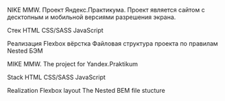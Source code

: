 NIKE MMW. Проект Яндекс.Практикума.
Проект является сайтом с десктопным и мобильной версиями разрешения экрана.

Стек
HTML
CSS/SASS
JavaScript

Реализация
Flexbox вёрстка
Файловая структура проекта по правилам Nested БЭМ


MIKE MMW. The project for Yandex.Praktikum

Stack
HTML
CSS/SASS
JavaScript

Realization
Flexbox layout
The Nested BEM file stucture
